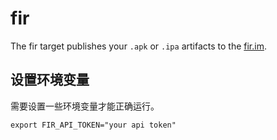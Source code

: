 # fir

The fir target publishes your `.apk` or `.ipa` artifacts to the [fir.im](https://betaqr.com).

## 设置环境变量

需要设置一些环境变量才能正确运行。

```
export FIR_API_TOKEN="your api token"
```
